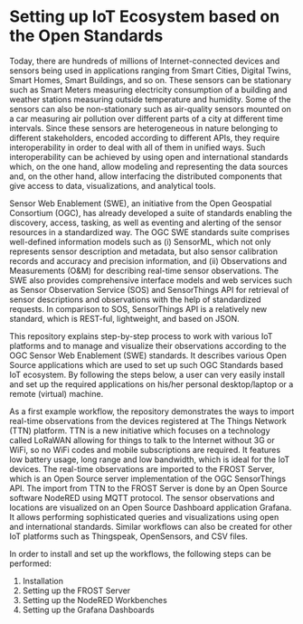 # Setting up IoT Ecosystem based on the Open Standards
Today, there are hundreds of millions of Internet-connected devices and sensors being used in applications ranging from Smart Cities, Digital Twins, Smart Homes, Smart Buildings, and so on. These sensors can be stationary such as Smart Meters measuring electricity consumption of a building and weather stations measuring outside temperature and humidity. Some of the sensors can also be non-stationary such as air-quality sensors mounted on a car measuring air pollution over different parts of a city at different time intervals. Since these sensors are heterogeneous in nature belonging to different stakeholders, encoded according to different APIs, they require interoperability in order to deal with all of them in unified ways. Such interoperability can be achieved by using open and international standards which, on the one hand, allow modeling and representing the data sources and, on the other hand, allow interfacing the distributed components that give access to data, visualizations, and analytical tools.

Sensor Web Enablement (SWE), an initiative from the Open Geospatial Consortium (OGC), has already developed a suite of standards enabling the discovery, access, tasking, as well as eventing and alerting of the sensor resources in a standardized way. The OGC SWE standards suite comprises well-defined information models such as (i) SensorML, which not only represents sensor description and metadata, but also sensor calibration records and accuracy and precision information, and (ii) Observations and Measurements (O&M) for describing real-time sensor observations. The SWE also provides comprehensive interface models and web services such as Sensor Observation Service (SOS) and SensorThings API for retrieval of sensor descriptions and observations with the help of standardized requests. In comparison to SOS, SensorThings API is a relatively new standard, which is REST-ful, lightweight, and based on JSON.

This repository explains step-by-step process to work with various IoT platforms and to manage and visualize their observations according to the OGC Sensor Web Enablement (SWE) standards. It describes various Open Source applications which are used to set up such OGC Standards based IoT ecosystem. By following the steps below, a user can very easily install and set up the required applications on his/her personal desktop/laptop or a remote (virtual) machine.

As a first example workflow, the repository demonstrates the ways to import real-time observations from the devices registered at The Things Network (TTN) platform. TTN is a new initiative which focuses on a technology called LoRaWAN allowing for things to talk to the Internet without 3G or WiFi, so no WiFi codes and mobile subscriptions are required. It features low battery usage, long range and low bandwidth, which is ideal for the IoT devices. The real-time observations are imported to the FROST Server, which is an Open Source server implementation of the OGC SensorThings API. The import from TTN to the FROST Server is done by an Open Source software NodeRED using MQTT protocol. The sensor observations and locations are visualized on an Open Source Dashboard application Grafana. It allows performing sophisticated queries and visualizations using open and international standards. Similar workflows can also be created for other IoT platforms such as Thingspeak, OpenSensors, and CSV files.

In order to install and set up the workflows, the following steps can be performed:
1. Installation
1. Setting up the FROST Server
1. Setting up the NodeRED Workbenches
1. Setting up the Grafana Dashboards
